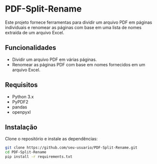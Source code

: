 # PDF-Split-Rename

Este projeto fornece ferramentas para dividir um arquivo PDF em páginas individuais e renomear as páginas com base em uma lista de nomes extraída de um arquivo Excel.

## Funcionalidades

- Dividir um arquivo PDF em várias páginas.
- Renomear as páginas PDF com base em nomes fornecidos em um arquivo Excel.

## Requisitos

- Python 3.x
- PyPDF2
- pandas
- openpyxl

## Instalação

Clone o repositório e instale as dependências:

```bash
git clone https://github.com/seu-usuario/PDF-Split-Rename.git
cd PDF-Split-Rename
pip install -r requirements.txt
